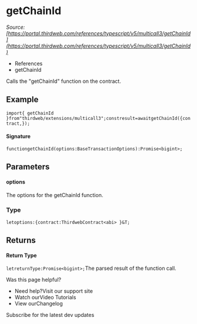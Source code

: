 # getChainId

*Source: [https://portal.thirdweb.com/references/typescript/v5/multicall3/getChainId](https://portal.thirdweb.com/references/typescript/v5/multicall3/getChainId)*

* References
* getChainId

Calls the "getChainId" function on the contract.

## Example

`import{ getChainId }from"thirdweb/extensions/multicall3";constresult=awaitgetChainId({contract,});`
#### Signature

`functiongetChainId(options:BaseTransactionOptions):Promise<bigint>;`
## Parameters

#### options

The options for the getChainId function.

### Type

`letoptions:{contract:ThirdwebContract<abi> }&T;`
## Returns

#### Return Type

`letreturnType:Promise<bigint>;`The parsed result of the function call.

Was this page helpful?

* Need help?Visit our support site
* Watch ourVideo Tutorials
* View ourChangelog

Subscribe for the latest dev updates

